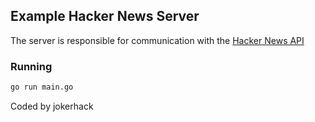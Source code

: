 ## Example Hacker News Server
The server is responsible for communication with the [Hacker News API](https://github.com/HackerNews/API)

### Running
```bash
go run main.go
```
Coded by jokerhack 
